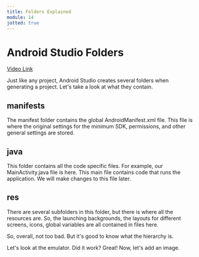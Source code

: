 ```yaml
---
title: Folders Explained
module: 14
jotted: true
---
```


# Android Studio Folders

<a href="https://umontana.zoom.us/rec/play/75N-cL-ppj03SN2V4wSDA_YrW460eKus0nMc-6UPmRvkACUDO1L3Z7pGMOXwypk9Z07FMqgR9G8-4ExI?continueMode=true&_x_zm_rtaid=G4Add6vVSduO6RsyHuAu_A.1586561511718.8a343e83de4846f70f0030d0dc81d501&_x_zm_rhtaid=994">Video Link</a>

Just like any project, Android Studio creates several folders when generating a project.  Let's take a look at what they contain.

## manifests

The manifest folder contains the global AndroidManifest.xml file. This file is where the original settings for the minimum SDK, permissions, and other general settings are stored.

## java

This folder contains all the code specific files.  For example, our MainActivity.java file is here.  This main file contains code that runs the application.  We will make changes to this file later.

## res

There are several subfolders in this folder, but there is where all the resources are.  So, the launching backgrounds, the layouts for different screens, icons, global variables are all contained in files here.

So, overall, not too bad. But it's good to know what the hierarchy is.

Let's look at the emulator.  Did it work? Great!  Now, let's add an image.